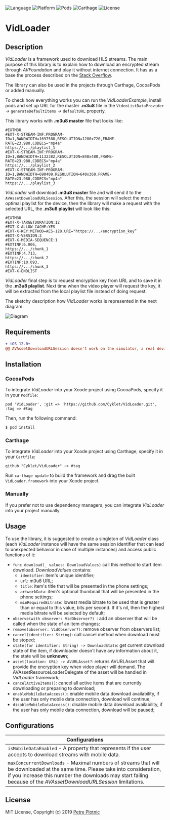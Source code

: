![Language](https://img.shields.io/badge/Swift-%204.2%20-663399.svg?style=plastic)
![Platform](https://img.shields.io/badge/Platform-ios-ff8100.svg?style=plastic)
![Pods](https://img.shields.io/badge/Cocoapods-compatible-2ad403.svg?style=plastic)
![Carthage](https://img.shields.io/badge/Carthage-compatible-2ad403.svg?style=plastic)
![License](https://img.shields.io/badge/License-MIT-000000.svg?style=plastic)

# VidLoader

## Description

*VidLoader* is a framework used to download HLS streams. The main purpose of this library is to explain how to download  an encrypted stream through *AVFoundation* and play it without internet connection. It has as a base the process described on the [Stack Overflow](https://stackoverflow.com/questions/45670774/playing-offline-hls-with-aes-128-encryption-ios/45957045#45957045).  

The library can also be used in the projects through Carthage, CocoaPods or added manually.  

To check how everything works you can run the *VidLoaderExample*, install pods and set up URL for the master **.m3u8** file in the `VideoListDataProvider` -> `generateDefaultItems` -> `defaultURL` property.

This library works with **.m3u8 master** file that looks like:

```
#EXTM3U
#EXT-X-STREAM-INF:PROGRAM-ID=1,BANDWIDTH=1697588,RESOLUTION=1280x720,FRAME-RATE=23.980,CODECS="mp4a"
https://.../playlist_1
#EXT-X-STREAM-INF:PROGRAM-ID=1,BANDWIDTH=1132382,RESOLUTION=848x480,FRAME-RATE=23.980,CODECS="mp4a"
https://.../playlist_2
#EXT-X-STREAM-INF:PROGRAM-ID=1,BANDWIDTH=690409,RESOLUTION=640x360,FRAME-RATE=23.980,CODECS="mp4a"
https://.../playlist_3
```
*VidLoader* will download **.m3u8 master** file and will send it to the `AVAssetDownloadURLSession`.
After this, the session will select the most optimal playlist for the device, then the library will make a request with the selected URL, the **.m3u8 playlist** will look like this:

```
#EXTM3U
#EXT-X-TARGETDURATION:12
#EXT-X-ALLOW-CACHE:YES
#EXT-X-KEY:METHOD=AES-128,URI="https://.../encryption_key”
#EXT-X-VERSION:3
#EXT-X-MEDIA-SEQUENCE:1
#EXTINF:6.006,
https://.../chunk_1
#EXTINF:4.713,
https://.../chunk_2
#EXTINF:10.093,
https://.../chunk_3
#EXT-X-ENDLIST
```

*VidLoader* final step is to request encryption key from URL and to save it in the **.m3u8 playlist**. Next time when the video player will request the key, it will be extracted from the local playlist file instead of doing request.  

The sketchy description how *VidLoader* works is represented in the next diagram:

![Diagram](Assets/sequance_diagram.jpeg)

## Requirements

```diff
+ iOS 12.0+
@@ AVAssetDownloadURLSession doesn't work on the simulator, a real device is required @@
```
## Installation

### CocoaPods

To integrate *VidLoader* into your Xcode project using CocoaPods, specify it in your `Podfile`:

```ObjC
pod 'VidLoader', :git => 'https://github.com/Cyklet/VidLoader.git', :tag => #tag
```

Then, run the following command:

```bash
$ pod install
```

### Carthage

To integrate *VidLoader* into your Xcode project using Carthage, specify it in your `Cartfile`:

```ObjC
github "Cyklet/VidLoader" ~> #tag
```

Run `carthage update` to build the framework and drag the built `VidLoader.framework` into your Xcode project.

### Manually

If you prefer not to use dependency managers, you can integrate *VidLoader* into your project manually.

## Usage

To use the library, it is suggested to create a singleton of *VidLoader* class (each *VidLoader* instance will have the same session identifier that can lead to unexpected behavior in case of multiple instances) and access public functions of it:
- `func download(_ values: DownloadValues)` call this method to start item download. *DownloadValues* contains:
  - `identifier`: item's unique identifier;
  - `url`: m3u8 URL;
  - `title`: item's title that will be presented in the phone settings;
  - `artworkData`: item's optional thumbnail that will be presented in the phone settings;
  - `minRequiredBitrate`: lowest media bitrate to be used that is greater than or equal to this value, bits per second. If it's nil, then the highest media bitrate will be selected by default;
- `observe(with observer: VidObserver?) `: add an observer that will be called when the state of an item changes;
- `remove(observer: VidObserver?)`: remove observer from observers list;
- `cancel(identifier: String)`: call cancel method when download must be stoped;
- `state(for identifier: String) -> DownloadState`: get current download state of the item, if downloader doesn't have any information about it, the state will be **unknown**;
- `asset(location: URL) -> AVURLAsset?`: returns AVURLAsset that will provide the encryption key when video player will demand. The AVAssetResourceLoaderDelegate of the asset will be handled in *VidLoader* framework;
- `cancelActiveItems()`: cancel all active items that are currently downloading or preparing to download;
- `enableMobileDataAccess()`: enable mobile data download availability, if the user has only mobile data connection, download will continue;
- `disableMobileDataAccess()`:  disable mobile data download availability, if the user has only mobile data connection, download will be paused;

## Configurations

| Configurations
| --- |
| `isMobileDataEnabled` - A property that represents if the user accepts to download streams with mobile data.|
| `maxConcurrentDownloads` - Maximal numbers of streams that will be downloaded at the same time. Please take into consideration, if you increase this number the downloads may start failing because of the *AVAssetDownloadURLSession* limitations.|

## License

MIT License, Copyright (c) 2019 [Petre Plotnic](https://www.linkedin.com/in/petre-plotnic/)
